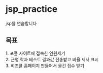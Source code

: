 # jsp_practice
jsp를 연습합니다

<h2>목표</h2>
1. 포폴 사이트에 접속한 인원세기 <br>
2. 근명 학과 테스트 결과값 전송받고 비율 세서 표시 <br>
3. 비즈쿨 홈페이지 만들어서 물건 접수 받기 <br>

